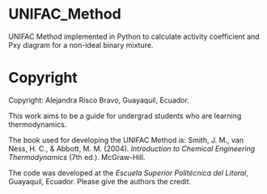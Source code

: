 # UNIFAC_Method
UNIFAC Method implemented in Python to calculate activity coefficient and Pxy diagram for a non-ideal binary mixture.


# Copyright
Copyright: Alejandra Risco Bravo, Guayaquil, Ecuador.

This work aims to be a guide for undergrad students who are learning thermodynamics. 

The book used for developing the UNIFAC Method is: Smith, J. M., van Ness, H. C., & Abbott, M. M. (2004). *Introduction to Chemical Engineering Thermodynamics* (7th ed.). McGraw-Hill.

The code was developed at the *Escuela Superior Politécnica del Litoral*, Guayaquil, Ecuador. Please give the authors the credit.
